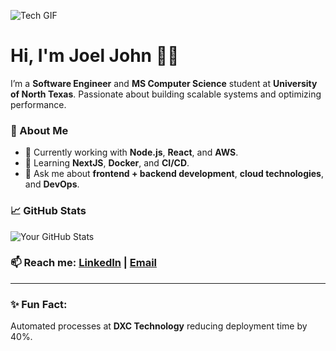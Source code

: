 ![Tech GIF](https://media3.giphy.com/media/v1.Y2lkPTc5MGI3NjExcXE4anRybjNmZWE4bTJ4cGMzZHhjeTE5YjZsa2s0enZ1c3d6MHY1dSZlcD12MV9pbnRlcm5hbF9naWZfYnlfaWQmY3Q9Zw/26FPEOORMeF7oVbMs/giphy.gif)

# Hi, I'm Joel John 👨‍💻

I’m a **Software Engineer** and **MS Computer Science** student at **University of North Texas**. Passionate about building scalable systems and optimizing performance.


### 🚀 About Me
- 🔭 Currently working with **Node.js**, **React**, and **AWS**.
- 🌱 Learning **NextJS**, **Docker**, and **CI/CD**.
- 💬 Ask me about **frontend + backend development**, **cloud technologies**, and **DevOps**.

### 📈 GitHub Stats
![Your GitHub Stats](https://github-readme-stats.vercel.app/api?username=joeljohn159&show_icons=true&hide_title=true&hide=prs&count_private=true)

### 📫 Reach me: [LinkedIn](https://linkedin.com/in/joeljohn) | [Email](mailto:joeljohn7619@gmail.com)

---

### ✨ Fun Fact:  
Automated processes at **DXC Technology** reducing deployment time by 40%.

